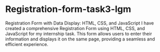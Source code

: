# Registration-form-task3-lgm
Registration Form with Data Display: HTML, CSS, and JavaScript I have created a comprehensive Registration Form using HTML, CSS, and JavaScript for my internship task. This form allows users to enter their information and displays it on the same page, providing a seamless and efficient experience.
